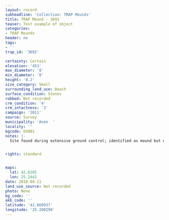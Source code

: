 ```yaml
---
layout: record
subheadline: 'Collection: TRAP Mounds'
title: TRAP Mound - 3692
teaser: Test example of object
categories:
- TRAP Mounds
header: no
tags:
- ''
trap_id: '3692'

certainty: Certain
elevation: '453'
max_diameter: '8'
min_diameter: '8'
height: '0.2'
size_category: Small
surrounding_land_use: Beach
surface_condition: Stones
robbed: Not recorded
crm_condition: '4'
crm_intactness: '3'
campaign: '2011'
source: Survey
municipality: 'Asen  '
locality: ''
bgcode: DS001
notes: |-
  Site found during extensive ground control; identified as mound but not fully registered.


rights: standard


maps:
  lat: 42.6285
  lon: 25.2442
date: 2018-04-11
land_use_source: Not recorded
photo: None
bg_code: ''
akb_code: ''
latitude: '42.660937'
longitude: '25.200298'
---
```


